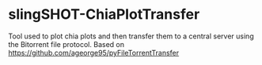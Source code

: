 # slingSHOT-ChiaPlotTransfer
Tool used to plot chia plots and then transfer them to a central server using the Bitorrent file protocol. Based on https://github.com/ageorge95/pyFileTorrentTransfer
